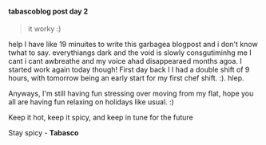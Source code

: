 #### tabascoblog post day 2

> it worky :)

help I have like 19 minuites to write this garbagea blogpost and i don't know twhat to say. everythiangs dark and the void is slowly consgutiminhg me I cant i cant awbreathe and my voice ahad disappearaed months agoa. I started work again today though! First day back I I had a double shift of 9 hours, with tomorrow being an early start for my first chef shift. :). hlep.

Anyways, I'm still having fun stressing over moving from my flat, hope you all are having fun relaxing on holidays like usual. :)

Keep it hot, keep it spicy, and keep in tune for the future  

Stay spicy - **Tabasco**



